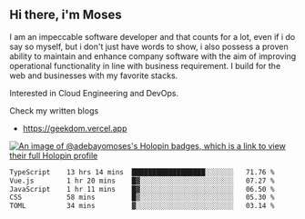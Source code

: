 ## Hi there, i'm Moses

I am an impeccable software developer and that counts for a lot, even if i do say so myself, but i don't just have words to show, i also possess a proven ability to maintain and enhance company software with the aim of improving operational functionality in line with business requirement. I build for the web and businesses with my favorite stacks.

Interested in Cloud Engineering and DevOps.

Check my written blogs
- https://geekdom.vercel.app

[![An image of @adebayomoses's Holopin badges, which is a link to view their full Holopin profile](https://holopin.me/adebayomoses)](https://holopin.io/@adebayomoses)

<!--START_SECTION:waka-->

```txt
TypeScript    13 hrs 14 mins  ██████████████████░░░░░░░   71.76 %
Vue.js        1 hr 20 mins    █▓░░░░░░░░░░░░░░░░░░░░░░░   07.27 %
JavaScript    1 hr 11 mins    █▓░░░░░░░░░░░░░░░░░░░░░░░   06.50 %
CSS           58 mins         █▒░░░░░░░░░░░░░░░░░░░░░░░   05.30 %
TOML          34 mins         ▓░░░░░░░░░░░░░░░░░░░░░░░░   03.14 %
```

<!--END_SECTION:waka-->
